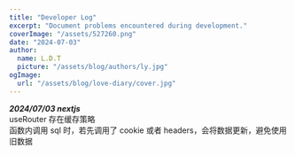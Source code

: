```yaml
---
title: "Developer Log"
excerpt: "Document problems encountered during development."
coverImage: "/assets/527260.png"
date: "2024-07-03"
author:
  name: L.D.T
  picture: "/assets/blog/authors/ly.jpg"
ogImage:
  url: "/assets/blog/love-diary/cover.jpg"
---
```


**_2024/07/03 nextjs_**  
useRouter 存在缓存策略  
函数内调用 sql 时，若先调用了 cookie 或者 headers，会将数据更新，避免使用旧数据
